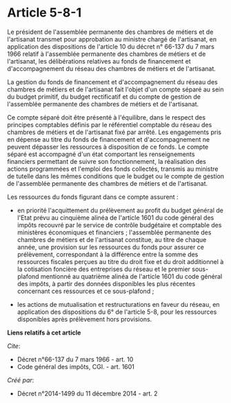 # Article 5-8-1

Le  président de l'assemblée permanente des chambres de métiers et de  l'artisanat transmet pour approbation au ministre
chargé de l'artisanat,  en application des dispositions de l'article 10 du décret n° 66-137 du 7 mars 1966 relatif  à
l'assemblée permanente des chambres de métiers et de l'artisanat, les  délibérations relatives au fonds de financement et
d'accompagnement du  réseau des chambres de métiers et de l'artisanat. 

La gestion du fonds de financement et d'accompagnement du réseau des  chambres de métiers et de l'artisanat fait l'objet d'un
compte séparé au  sein du budget primitif, du budget rectificatif et du compte de gestion  de l'assemblée permanente des
chambres de métiers et de l'artisanat. 

Ce compte séparé doit être présenté à l'équilibre, dans le respect des  principes comptables définis par le référentiel
comptable du réseau des  chambres de métiers et de l'artisanat fixé par arrêté. Les engagements  pris en dépense au titre du
fonds de financement et d'accompagnement ne  peuvent dépasser les ressources à disposition de ce fonds. Le compte  séparé est
accompagné d'un état comportant les renseignements financiers  permettant de suivre son fonctionnement, la réalisation des
actions  programmées et l'emploi des fonds collectés, transmis au ministre de  tutelle dans les mêmes conditions que le
budget ou le compte de gestion  de l'assemblée permanente des chambres de métiers et de l'artisanat. 

Les ressources du fonds figurant dans ce compte assurent : 

- en priorité l'acquittement du prélèvement au profit du budget général de l'Etat prévu au cinquième alinéa de l'article 1601
du code général des impôts recouvré  par le service de contrôle budgétaire et comptable des ministères  économiques et
financiers ; l'assemblée permanente des chambres de  métiers et de l'artisanat constitue, au titre de chaque année, une
provision sur les ressources du fonds pour assurer ce prélèvement,  correspondant à la différence entre la somme des
ressources fiscales  perçues au titre du droit fixe et du droit additionnel à la cotisation  foncière des entreprises du
réseau et le premier sous-plafond mentionné  au quatrième alinéa de l'article 1601 du code général des impôts, à partir des
données disponibles les plus récentes concernant ces ressources et ce sous-plafond ; 

- les  actions de mutualisation et restructurations en faveur du réseau, en  application des dispositions du 6° de l'article
5-8, pour les ressources  disponibles après prélèvement hors provisions.

**Liens relatifs à cet article**

_Cite_:

  - Décret n°66-137 du 7 mars 1966 - art. 10
  - Code général des impôts, CGI. - art. 1601

_Créé par_:

  - Décret n°2014-1499 du 11 décembre 2014 - art. 2
